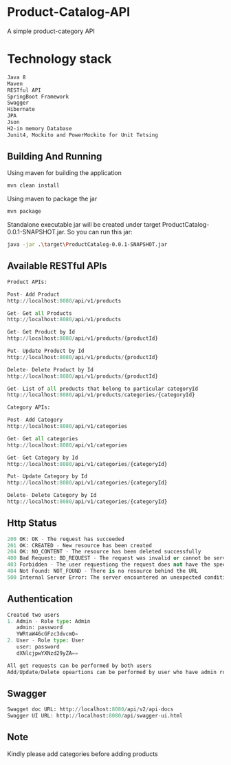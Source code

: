 # Product-Catalog-API
A simple product-category API

# Technology stack

```bash
Java 8
Maven
RESTful API
SpringBoot Framework
Swagger
Hibernate
JPA
Json
H2-in memory Database
Junit4, Mockito and PowerMockito for Unit Tetsing
```

## Building And Running

Using maven for building the application

```bash
mvn clean install 
```
Using maven to package the jar

```bash
mvn package
```
Standalone executable jar will be created under target ProductCatalog-0.0.1-SNAPSHOT.jar. So you can run this jar:

```bash
java -jar .\target\ProductCatalog-0.0.1-SNAPSHOT.jar
```

## Available RESTful APIs

```python
Product APIs:

Post- Add Product
http://localhost:8080/api/v1/products

Get- Get all Products
http://localhost:8080/api/v1/products

Get- Get Product by Id
http://localhost:8080/api/v1/products/{productId}

Put- Update Product by Id
http://localhost:8080/api/v1/products/{productId}

Delete- Delete Product by Id
http://localhost:8080/api/v1/products/{productId}

Get- List of all products that belong to particular categoryId
http://localhost:8080/api/v1/products/categories/{categoryId}

Category APIs:

Post- Add Category
http://localhost:8080/api/v1/categories

Get- Get all categories
http://localhost:8080/api/v1/categories

Get- Get Category by Id
http://localhost:8080/api/v1/categories/{categoryId}

Put- Update Category by Id
http://localhost:8080/api/v1/categories/{categoryId}

Delete- Delete Category by Id
http://localhost:8080/api/v1/categories/{categoryId}
```

## Http Status
```python
200 OK: OK - The request has succeeded
201 OK: CREATED - New resource has been created
204 OK: NO_CONTENT - The resource has been deleted successfully
400 Bad Request: BD_REQUEST - The request was invalid or cannot be served
403 Forbidden - The user requestiong the request does not have the specified role
404 Not Found: NOT_FOUND - There is no resource behind the URL
500 Internal Server Error: The server encountered an unexpected condition
```
## Authentication
```python
Created two users
1. Admin - Role type: Admin
   admin: password
   YWRtaW46cGFzc3dvcmQ=
2. User - Role type: User
   user: password
   dXNlcjpwYXNzd29yZA==

All get requests can be performed by both users
Add/Update/Delete opeartions can be performed by user who have admin role.
```

## Swagger
```python
Swagget doc URL: http://localhost:8080/api/v2/api-docs
Swagger UI URL: http://localhost:8080/api/swagger-ui.html
```

## Note
Kindly please add categories before adding products
